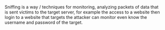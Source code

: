 
Sniffing is a way / techniques for monitoring, analyzing packets of data that is sent victims to the target server, for example the access to a website then login to a website that targets the attacker can monitor even know the username and password of the target.
